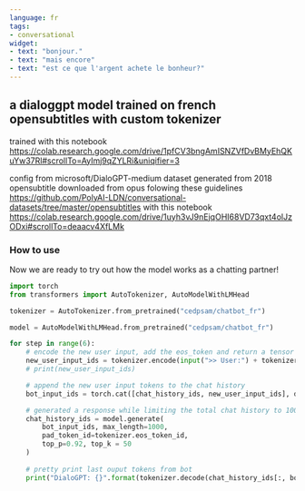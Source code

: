 ```yaml
---
language: fr
tags:
- conversational
widget:
- text: "bonjour."
- text: "mais encore"
- text: "est ce que l'argent achete le bonheur?"
---
```


## a dialoggpt model trained on french opensubtitles with custom tokenizer
trained with this notebook
https://colab.research.google.com/drive/1pfCV3bngAmISNZVfDvBMyEhQKuYw37Rl#scrollTo=AyImj9qZYLRi&uniqifier=3

config from microsoft/DialoGPT-medium
dataset generated from 2018 opensubtitle downloaded from opus folowing these guidelines
https://github.com/PolyAI-LDN/conversational-datasets/tree/master/opensubtitles with this notebook
https://colab.research.google.com/drive/1uyh3vJ9nEjqOHI68VD73qxt4olJzODxi#scrollTo=deaacv4XfLMk
### How to use

Now we are ready to try out how the model works as a chatting partner!

```python
import torch
from transformers import AutoTokenizer, AutoModelWithLMHead

tokenizer = AutoTokenizer.from_pretrained("cedpsam/chatbot_fr")

model = AutoModelWithLMHead.from_pretrained("cedpsam/chatbot_fr")

for step in range(6):
    # encode the new user input, add the eos_token and return a tensor in Pytorch
    new_user_input_ids = tokenizer.encode(input(">> User:") + tokenizer.eos_token, return_tensors='pt')
    # print(new_user_input_ids)

    # append the new user input tokens to the chat history
    bot_input_ids = torch.cat([chat_history_ids, new_user_input_ids], dim=-1) if step > 0 else new_user_input_ids

    # generated a response while limiting the total chat history to 1000 tokens, 
    chat_history_ids = model.generate(
        bot_input_ids, max_length=1000,
        pad_token_id=tokenizer.eos_token_id,
        top_p=0.92, top_k = 50
    )
    
    # pretty print last ouput tokens from bot
    print("DialoGPT: {}".format(tokenizer.decode(chat_history_ids[:, bot_input_ids.shape[-1]:][0], skip_special_tokens=True)))
